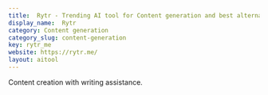 ```yaml
---
title:  Rytr - Trending AI tool for Content generation and best alternatives
display_name:  Rytr
category: Content generation
category_slug: content-generation
key: rytr_me
website: https://rytr.me/
layout: aitool
---
```


Content creation with writing assistance.
